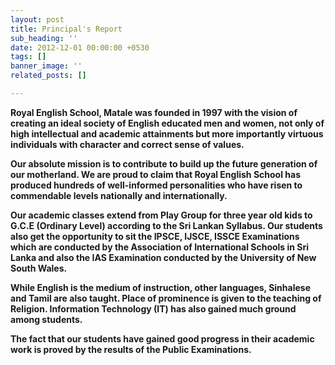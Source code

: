 ```yaml
---
layout: post
title: Principal's Report
sub_heading: ''
date: 2012-12-01 00:00:00 +0530
tags: []
banner_image: ''
related_posts: []

---
```

**Royal English School, Matale was founded in 1997 with the vision of creating an ideal society of English educated men and women, not only of high intellectual and academic attainments but more importantly virtuous individuals with character and correct sense of values.**

**Our absolute mission is to contribute to build up the future generation of our motherland. We are proud to claim that Royal English School has produced hundreds of well-informed personalities who have risen to commendable levels nationally and internationally.**

**Our academic classes extend from Play Group for three year old kids to G.C.E (Ordinary Level) according to the Sri Lankan Syllabus. Our students also get the opportunity to sit the IPSCE, IJSCE, ISSCE Examinations which are conducted by the Association of International Schools in Sri Lanka and also the IAS Examination conducted by the University of New South Wales.**

**While English is the medium of instruction, other languages, Sinhalese and Tamil are also taught. Place of prominence is given to the teaching of Religion. Information Technology (IT) has also gained much ground among students.**

**The fact that our students have gained good progress in their academic work is proved by the results of the Public Examinations.**
